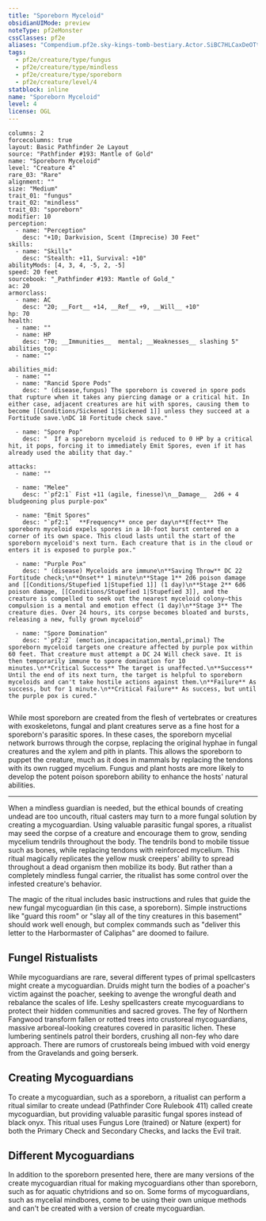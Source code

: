 ```yaml
---
title: "Sporeborn Myceloid"
obsidianUIMode: preview
noteType: pf2eMonster
cssClasses: pf2e
aliases: "Compendium.pf2e.sky-kings-tomb-bestiary.Actor.SiBC7HLCaxDeOTt6" 
tags:
  - pf2e/creature/type/fungus
  - pf2e/creature/type/mindless
  - pf2e/creature/type/sporeborn
  - pf2e/creature/level/4
statblock: inline
name: "Sporeborn Myceloid"
level: 4
license: OGL
---
```


```statblock
columns: 2
forcecolumns: true
layout: Basic Pathfinder 2e Layout
source: "Pathfinder #193: Mantle of Gold"
name: "Sporeborn Myceloid"
level: "Creature 4"
rare_03: "Rare"
alignment: ""
size: "Medium"
trait_01: "fungus"
trait_02: "mindless"
trait_03: "sporeborn"
modifier: 10
perception:
  - name: "Perception"
    desc: "+10; Darkvision, Scent (Imprecise) 30 Feet"
skills:
  - name: "Skills"
    desc: "Stealth: +11, Survival: +10"
abilityMods: [4, 3, 4, -5, 2, -5]
speed: 20 feet
sourcebook: "_Pathfinder #193: Mantle of Gold_"
ac: 20
armorclass:
  - name: AC
    desc: "20; __Fort__ +14, __Ref__ +9, __Will__ +10"
hp: 70
health:
  - name: ""
  - name: HP
    desc: "70; __Immunities__  mental; __Weaknesses__ slashing 5"
abilities_top:
  - name: ""

abilities_mid:
  - name: ""
  - name: "Rancid Spore Pods"
    desc: " (disease,fungus) The sporeborn is covered in spore pods that rupture when it takes any piercing damage or a critical hit. In either case, adjacent creatures are hit with spores, causing them to become [[Conditions/Sickened 1|Sickened 1]] unless they succeed at a Fortitude save.\nDC 18 Fortitude check save."

  - name: "Spore Pop"
    desc: "  If a sporeborn myceloid is reduced to 0 HP by a critical hit, it pops, forcing it to immediately Emit Spores, even if it has already used the ability that day."

attacks:
  - name: ""

  - name: "Melee"
    desc: "`pf2:1` Fist +11 (agile, finesse)\n__Damage__  2d6 + 4 bludgeoning plus purple-pox"

  - name: "Emit Spores"
    desc: "`pf2:1`  **Frequency** once per day\n**Effect** The sporeborn myceloid expels spores in a 10-foot burst centered on a corner of its own space. This cloud lasts until the start of the sporeborn myceloid's next turn. Each creature that is in the cloud or enters it is exposed to purple pox."

  - name: "Purple Pox"
    desc: " (disease) Myceloids are immune\n**Saving Throw** DC 22 Fortitude check;\n**Onset** 1 minute\n**Stage 1** 2d6 poison damage and [[Conditions/Stupefied 1|Stupefied 1]] (1 day)\n**Stage 2** 6d6 poison damage, [[Conditions/Stupefied 1|Stupefied 3]], and the creature is compelled to seek out the nearest myceloid colony—this compulsion is a mental and emotion effect (1 day)\n**Stage 3** The creature dies. Over 24 hours, its corpse becomes bloated and bursts, releasing a new, fully grown myceloid"

  - name: "Spore Domination"
    desc: "`pf2:2` (emotion,incapacitation,mental,primal) The sporeborn myceloid targets one creature affected by purple pox within 60 feet. That creature must attempt a DC 24 Will check save. It is then temporarily immune to spore domination for 10 minutes.\n**Critical Success** The target is unaffected.\n**Success** Until the end of its next turn, the target is helpful to sporeborn myceloids and can't take hostile actions against them.\n**Failure** As success, but for 1 minute.\n**Critical Failure** As success, but until the purple pox is cured."
 
```



While most sporeborn are created from the flesh of vertebrates or creatures with exoskeletons, fungal and plant creatures serve as a fine host for a sporeborn's parasitic spores. In these cases, the sporeborn mycelial network burrows through the corpse, replacing the original hyphae in fungal creatures and the xylem and pith in plants. This allows the sporeborn to puppet the creature, much as it does in mammals by replacing the tendons with its own rugged mycelium. Fungus and plant hosts are more likely to develop the potent poison sporeborn ability to enhance the hosts' natural abilities.

* * *

When a mindless guardian is needed, but the ethical bounds of creating undead are too uncouth, ritual casters may turn to a more fungal solution by creating a mycoguardian. Using valuable parasitic fungal spores, a ritualist may seed the corpse of a creature and encourage them to grow, sending mycelium tendrils throughout the body. The tendrils bond to mobile tissue such as bones, while replacing tendons with reinforced mycelium. This ritual magically replicates the yellow musk creepers' ability to spread throughout a dead organism then mobilize its body. But rather than a completely mindless fungal carrier, the ritualist has some control over the infested creature's behavior.

The magic of the ritual includes basic instructions and rules that guide the new fungal mycoguardian (in this case, a sporeborn). Simple instructions like "guard this room" or "slay all of the tiny creatures in this basement" should work well enough, but complex commands such as "deliver this letter to the Harbormaster of Caliphas" are doomed to failure.

## Fungel Ristualists

While mycoguardians are rare, several different types of primal spellcasters might create a mycoguardian. Druids might turn the bodies of a poacher's victim against the poacher, seeking to avenge the wrongful death and rebalance the scales of life. Leshy spellcasters create mycoguardians to protect their hidden communities and sacred groves. The fey of Northern Fangwood transform fallen or rotted trees into crustoreal mycoguardians, massive arboreal-looking creatures covered in parasitic lichen. These lumbering sentinels patrol their borders, crushing all non-fey who dare approach. There are rumors of crustoreals being imbued with void energy from the Gravelands and going berserk.

## Creating Mycoguardians

To create a mycoguardian, such as a sporeborn, a ritualist can perform a ritual similar to create undead (Pathfinder Core Rulebook 411) called create mycoguardian, but providing valuable parasitic fungal spores instead of black onyx. This ritual uses Fungus Lore (trained) or Nature (expert) for both the Primary Check and Secondary Checks, and lacks the Evil trait.

## Different Mycoguardians

In addition to the sporeborn presented here, there are many versions of the create mycoguardian ritual for making mycoguardians other than sporeborn, such as for aquatic chytridions and so on. Some forms of mycoguardians, such as mycelial mindbores, come to be using their own unique methods and can't be created with a version of create mycoguardian.
